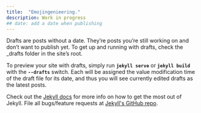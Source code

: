 ```yaml
---
title:  "Emojingenieering."
description: Work in progress
## date: add a date when publishing
---
```


Drafts are posts without a date. They’re posts you’re still working on and don’t want to publish yet. To get up and running with drafts, check the _drafts folder in the site’s root.

To preview your site with drafts, simply run **`jekyll serve`** or **`jekyll build`** with the **`--drafts`** switch. Each will be assigned the value modification time of the draft file for its date, and thus you will see currently edited drafts as the latest posts.

Check out the [Jekyll docs][jekyll] for more info on how to get the most out of Jekyll. File all bugs/feature requests at [Jekyll's GitHub repo][jekyll-gh].

[jekyll-gh]: https://github.com/mojombo/jekyll
[jekyll]:    http://jekyllrb.com
